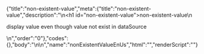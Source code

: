 {"title":"non-existent-value","meta":{"title":"non-existent-value","description":"\n<h1 id=\"non-existent-value\">non-existent-value</h1>\n<p>display value even though value not exist in dataSource</p>\n","order":"0"},"codes":{},"body":"\n\n","name":"nonExistentValueEnUs","html":"","renderScript":"<script>(function(){})()</script>"}